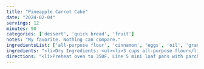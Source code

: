 ```yaml
---
title: "Pineapple Carrot Cake"
date: "2024-02-04"
servings: 12
minutes: 90
categories: ['dessert', 'quick bread', 'fruit']
notes: "My favorite. Nothing can compare."
ingredientsList: ['all-purpose flour', 'cinnamon', 'eggs', 'oil', 'granulated sugar', 'vanilla extract', 'walnuts', 'carrot', 'pineapple']
ingredients: "<li>Dry Ingredients: <ul><li>3 cups all-purpose flour</li><li>1 tsp baking soda</li><li>1 tsp salt</li><li>3 tsp cinnamon</li></ul></li><li>Wet Ingredients: <ul><li>3 eggs</li><li>1 1/2 cups oil</li><li>2 cups granulated sugar</li><li>3 tsp vanilla extract</li></ul></li><li>Additional Ingredients: <ul><li>1 cup chopped walnuts</li><li>2 cups freshly grated carrots</li><li>1 (8 oz) can crushed pineapples (undrained)</li></ul></li>"
directions: "<li>Preheat oven to 350F. Line 5 mini loaf pans with parchment paper; set aside.</li><li>In a medium bowl, whisk together flour, baking soda, salt, and cinnamon.</li><li>In a large bowl, lightly beat the eggs. Add the oil, sugar, and vanilla; whisk until combined.</li><li>Gently add in the flour mixture; mix until just barely combined. Gently fold in walnuts, carrots, and pineapples.</li><li>Pour batter into the 5 prepared mini loaf pans. Bake for 30 minutes, then cover with foil and continue to bake for another 15-20 minutes until cakes are browned and a toothpick inserted into their centers comes out clean.</li><li>Let cool in the pans for 10 minutes, then turn out onto a wire rack and let cool an additional 10 minutes. Serve warm with salted butter.</li>"
---
```

